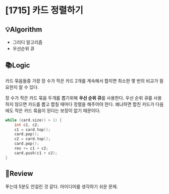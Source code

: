 # [1715] 카드 정렬하기
## 💡Algorithm
- 그리디 알고리즘
- 우선순위 큐
## 📚Logic
카드 묶음들중 가장 장 수가 작은 카드 2개를 계속해서 합치면 최소한 몇 번의 비교가 필요한지 알 수 있다.

장 수가 작은 카드 묶음 두개를 뽑기위해 **우선 순위 큐**를 사용한다. 우선 순위 큐를 사용하지 않으면 카드를 뽑고 합칠 때마다 정렬을 해주어야 한다. 왜냐하면 합친 카드가 다음에도 작은 카드 묶음이 된다는 보장이 없기 때문이다.  

```c++
while (card.size() > 1) {
    int c1, c2;
    c1 = card.top();
    card.pop();
    c2 = card.top();
    card.pop();
    res += c1 + c2;
    card.push(c1 + c2);
}
```
## 📝Review
푸는데 5분도 안걸린 것 같다. 아이디어를 생각하기 쉬운 문제.
